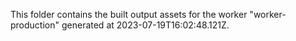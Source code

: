 This folder contains the built output assets for the worker "worker-production" generated at 2023-07-19T16:02:48.121Z.